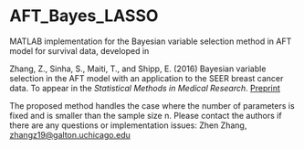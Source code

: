 # AFT_Bayes_LASSO
MATLAB implementation for the Bayesian variable selection method in AFT model for survival data, developed in  

Zhang, Z., Sinha, S., Maiti, T., and Shipp, E. (2016) Bayesian variable selection in the AFT model with an application to the SEER breast cancer data. To appear in the *Statistical Methods in Medical Research*. <a href="http://www.stat.tamu.edu/~sinha/research/draft_seerdata_Dec_2015_rev2_sent2pub.pdf" target="_blank">Preprint</a>

The proposed method handles the case where the number of parameters is fixed and is smaller than the sample size n. 
Please contact the authors if there are any questions or implementation issues:
    Zhen Zhang, zhangz19@galton.uchicago.edu


